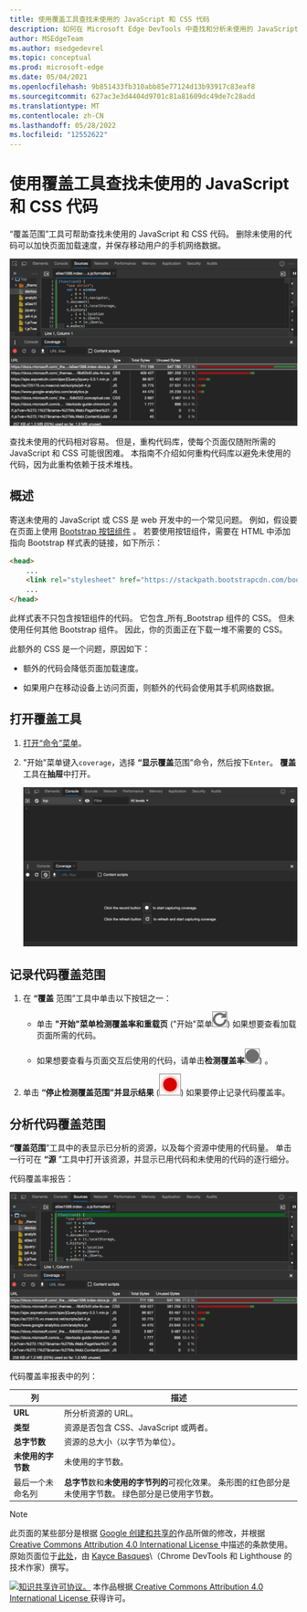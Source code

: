 ```yaml
---
title: 使用覆盖工具查找未使用的 JavaScript 和 CSS 代码
description: 如何在 Microsoft Edge DevTools 中查找和分析未使用的 JavaScript 和 CSS 代码。
author: MSEdgeTeam
ms.author: msedgedevrel
ms.topic: conceptual
ms.prod: microsoft-edge
ms.date: 05/04/2021
ms.openlocfilehash: 9b851433fb310abb85e77124d13b93917c83eaf8
ms.sourcegitcommit: 627ac3e3d4404d9701c81a81609dc49de7c28add
ms.translationtype: MT
ms.contentlocale: zh-CN
ms.lasthandoff: 05/28/2022
ms.locfileid: "12552622"
---
```

<!-- Copyright Kayce Basques

   Licensed under the Apache License, Version 2.0 (the "License");
   you may not use this file except in compliance with the License.
   You may obtain a copy of the License at

       https://www.apache.org/licenses/LICENSE-2.0

   Unless required by applicable law or agreed to in writing, software
   distributed under the License is distributed on an "AS IS" BASIS,
   WITHOUT WARRANTIES OR CONDITIONS OF ANY KIND, either express or implied.
   See the License for the specific language governing permissions and
   limitations under the License.  -->
# <a name="find-unused-javascript-and-css-code-with-the-coverage-tool"></a>使用覆盖工具查找未使用的 JavaScript 和 CSS 代码

“覆盖范围”工具可帮助查找未使用的 JavaScript 和 CSS 代码。  删除未使用的代码可以加快页面加载速度，并保存移动用户的手机网络数据。

![分析代码覆盖率。](../media/coverage-sources-resource-drawer-coverage.msft.png)

查找未使用的代码相对容易。  但是，重构代码库，使每个页面仅随附所需的 JavaScript 和 CSS 可能很困难。  本指南不介绍如何重构代码库以避免未使用的代码，因为此重构依赖于技术堆栈。


<!-- ====================================================================== -->
## <a name="overview"></a>概述

寄送未使用的 JavaScript 或 CSS 是 web 开发中的一个常见问题。  例如，假设要在页面上使用 [Bootstrap 按钮组件](https://getbootstrap.com/docs/4.3/components/buttons) 。  若要使用按钮组件，需要在 HTML 中添加指向 Bootstrap 样式表的链接，如下所示：

```html
<head>
    ...
    <link rel="stylesheet" href="https://stackpath.bootstrapcdn.com/bootstrap/4.3.1/css/bootstrap.min.css" integrity="sha384-ggOyR0iXCbMQv3Xipma34MD+dH/1fQ784/j6cY/iJTQUOhcWr7x9JvoRxT2MZw1T" crossorigin="anonymous">
    ...
</head>
```

此样式表不只包含按钮组件的代码。  它包含_所有_Bootstrap 组件的 CSS。  但未使用任何其他 Bootstrap 组件。  因此，你的页面正在下载一堆不需要的 CSS。

此额外的 CSS 是一个问题，原因如下：

*  额外的代码会降低页面加载速度。  <!-- See [Render-Blocking CSS](/web/fundamentals/performance/critical-rendering-path/render-blocking-css). -->

*  如果用户在移动设备上访问页面，则额外的代码会使用其手机网络数据。


<!-- ====================================================================== -->
## <a name="open-the-coverage-tool"></a>打开覆盖工具

1. [打开“命令”菜单](../command-menu/index.md)。

1. "开始"菜单键入`coverage`，选择 **“显示覆盖**范围”命令，然后按下`Enter`。  **覆盖**工具在**抽屉**中打开。

   ![覆盖工具。](../media/coverage-console-drawer-coverage-empty.msft.png)


<!-- ====================================================================== -->
## <a name="record-code-coverage"></a>记录代码覆盖范围

1. 在 **“覆盖** 范围”工具中单击以下按钮之一：

   *  单击 **"开始"菜单检测覆盖率和重载页** ("开始"菜单![检测覆盖率和重载页。](../media/reload-icon.msft.png)) <!--todo: check UI string--> 如果想要查看加载页面所需的代码。

   *  如果想要查看与页面交互后使用的代码，请单击**检测覆盖率**![ (检测覆盖率](../media/record-icon.msft.png)) 。

1. 单击 **“停止检测覆盖范围”并显示结果** (![停止检测覆盖率并显示结果](../media/stop-icon.msft.png)) <!--todo: check UI string--> 如果要停止记录代码覆盖率。


<!-- ====================================================================== -->
## <a name="analyze-code-coverage"></a>分析代码覆盖范围

**“覆盖范围**”工具中的表显示已分析的资源，以及每个资源中使用的代码量。  单击一行可在 **“源** ”工具中打开该资源，并显示已用代码和未使用的代码的逐行细分。

代码覆盖率报告：

![代码覆盖率报告。](../media/coverage-sources-resource-drawer-coverage-selected.msft.png)

代码覆盖率报表中的列：

| 列 | 描述 |
| --- | --- |
| **URL** | 所分析资源的 URL。 |
| **类型** | 资源是否包含 CSS、JavaScript 或两者。 |
| **总字节数** | 资源的总大小（以字节为单位）。 |
| **未使用的字节数** | 未使用的字节数。 |
| 最后一个未命名列 | **总字节**数和**未使用的字节列的**可视化效果。  条形图的红色部分是未使用字节数。  绿色部分是已使用字节数。 |


<!-- ====================================================================== -->
> [!NOTE]
> 此页面的某些部分是根据 [Google 创建和共享的](https://developers.google.com/terms/site-policies)作品所做的修改，并根据[ Creative Commons Attribution 4.0 International License ](https://creativecommons.org/licenses/by/4.0)中描述的条款使用。
> 原始页面位于[此处](https://developers.google.com/web/tools/chrome-devtools/coverage/index)，由 [Kayce Basques](https://developers.google.com/web/resources/contributors#kayce-basques)\（Chrome DevTools 和 Lighthouse 的技术作家）撰写。

[![知识共享许可协议。](https://i.creativecommons.org/l/by/4.0/88x31.png)](https://creativecommons.org/licenses/by/4.0)
本作品根据[ Creative Commons Attribution 4.0 International License ](https://creativecommons.org/licenses/by/4.0)获得许可。
